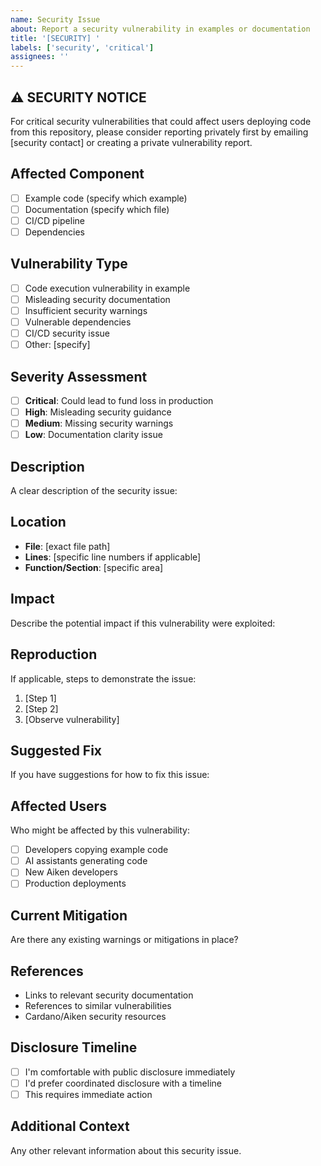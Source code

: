 ```yaml
---
name: Security Issue
about: Report a security vulnerability in examples or documentation
title: '[SECURITY] '
labels: ['security', 'critical']
assignees: ''
---
```


## ⚠️ SECURITY NOTICE

For critical security vulnerabilities that could affect users deploying code from this repository, please consider reporting privately first by emailing [security contact] or creating a private vulnerability report.

## Affected Component

- [ ] Example code (specify which example)
- [ ] Documentation (specify which file)
- [ ] CI/CD pipeline
- [ ] Dependencies

## Vulnerability Type

- [ ] Code execution vulnerability in example
- [ ] Misleading security documentation
- [ ] Insufficient security warnings
- [ ] Vulnerable dependencies
- [ ] CI/CD security issue
- [ ] Other: [specify]

## Severity Assessment

- [ ] **Critical**: Could lead to fund loss in production
- [ ] **High**: Misleading security guidance
- [ ] **Medium**: Missing security warnings
- [ ] **Low**: Documentation clarity issue

## Description
A clear description of the security issue:

## Location

- **File**: [exact file path]
- **Lines**: [specific line numbers if applicable]
- **Function/Section**: [specific area]

## Impact
Describe the potential impact if this vulnerability were exploited:

## Reproduction
If applicable, steps to demonstrate the issue:

1. [Step 1]
2. [Step 2]
3. [Observe vulnerability]

## Suggested Fix
If you have suggestions for how to fix this issue:

## Affected Users
Who might be affected by this vulnerability:

- [ ] Developers copying example code
- [ ] AI assistants generating code
- [ ] New Aiken developers
- [ ] Production deployments

## Current Mitigation
Are there any existing warnings or mitigations in place?

## References

- Links to relevant security documentation
- References to similar vulnerabilities
- Cardano/Aiken security resources

## Disclosure Timeline

- [ ] I'm comfortable with public disclosure immediately
- [ ] I'd prefer coordinated disclosure with a timeline
- [ ] This requires immediate action

## Additional Context
Any other relevant information about this security issue.
